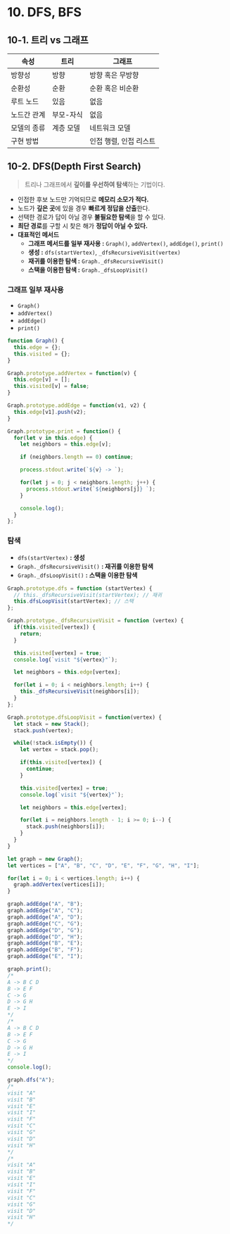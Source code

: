 # 10. DFS, BFS

## 10-1. 트리 vs 그래프
|속성|트리|그래프|
|-|-|-|
|방향성|방향|방향 혹은 무방향|
|순환성|순환|순환 혹은 비순환|
|루트 노드|있음|없음|
|노드간 관계|부모-자식|없음|
|모델의 종류|계층 모델|네트워크 모델|
|구현 방법||인접 행렬, 인접 리스트|


## 10-2. DFS(Depth First Search)

> 트리나 그래프에서 **깊이를 우선하여 탐색**하는 기법이다.

- 인접한 후보 노드만 기억되므로 **메모리 소모가 적다.**
- 노드가 **깊은 곳**에 있을 경우 **빠르게 정답을 산출**한다.
- 선택한 경로가 답이 아닐 경우 **불필요한 탐색**을 할 수 있다.
- **최단 경로**를 구할 시 찾은 해가 **정답이 아닐 수 있다.**
- **대표적인 메서드**
    - **그래프 메서드를 일부 재사용 :** `Graph()`, `addVertex()`, `addEdge()`, `print()`
    - **생성 :** `dfs(startVertex)`, `_dfsRecursiveVisit(vertex)`
    - **재귀를 이용한 탐색 :** `Graph._dfsRecursiveVisit()`
    - **스택을 이용한 탐색 :** `Graph._dfsLoopVisit()`

### 그래프 일부 재사용

- `Graph()`
- `addVertex()`
- `addEdge()`
- `print()`

```jsx
function Graph() {
  this.edge = {};
  this.visited = {};
}

Graph.prototype.addVertex = function(v) {
  this.edge[v] = [];
  this.visited[v] = false;
}

Graph.prototype.addEdge = function(v1, v2) {
  this.edge[v1].push(v2);
}

Graph.prototype.print = function() {
  for(let v in this.edge) {
    let neighbors = this.edge[v];

    if (neighbors.length == 0) continue;

    process.stdout.write(`${v} -> `);

    for(let j = 0; j < neighbors.length; j++) {
      process.stdout.write(`${neighbors[j]} `);
    }

    console.log();
  }
};
```

### 탐색

- `dfs(startVertex)` **: 생성**
- `Graph._dfsRecursiveVisit()` **: 재귀를 이용한 탐색**
- `Graph._dfsLoopVisit()` **: 스택을 이용한 탐색**

```jsx
Graph.prototype.dfs = function (startVertex) {
  // this._dfsRecursiveVisit(startVertex); // 재귀
  this.dfsLoopVisit(startVertex); // 스택
};

Graph.prototype._dfsRecursiveVisit = function (vertex) {
  if(this.visited[vertex]) {
    return;
  }

  this.visited[vertex] = true;
  console.log(`visit "${vertex}"`);

  let neighbors = this.edge[vertex];

  for(let i = 0; i < neighbors.length; i++) {
    this._dfsRecursiveVisit(neighbors[i]);
  }
};

Graph.prototype.dfsLoopVisit = function(vertex) {
  let stack = new Stack();
  stack.push(vertex);

  while(!stack.isEmpty()) {
    let vertex = stack.pop();

    if(this.visited[vertex]) {
      continue;
    }

    this.visited[vertex] = true;
    console.log(`visit "${vertex}"`);

    let neighbors = this.edge[vertex];

    for(let i = neighbors.length - 1; i >= 0; i--) {
      stack.push(neighbors[i]);
    }
  }
}

let graph = new Graph();
let vertices = ["A", "B", "C", "D", "E", "F", "G", "H", "I"];

for(let i = 0; i < vertices.length; i++) {
  graph.addVertex(vertices[i]);
}

graph.addEdge("A", "B");
graph.addEdge("A", "C");
graph.addEdge("A", "D");
graph.addEdge("C", "G");
graph.addEdge("D", "G");
graph.addEdge("D", "H");
graph.addEdge("B", "E");
graph.addEdge("B", "F");
graph.addEdge("E", "I");

graph.print();
/*
A -> B C D 
B -> E F 
C -> G 
D -> G H 
E -> I 
*/
/*
A -> B C D 
B -> E F 
C -> G 
D -> G H 
E -> I 
*/
console.log();

graph.dfs("A");
/*
visit "A"
visit "B"
visit "E"
visit "I"
visit "F"
visit "C"
visit "G"
visit "D"
visit "H"
*/
/*
visit "A"
visit "B"
visit "E"
visit "I"
visit "F"
visit "C"
visit "G"
visit "D"
visit "H"
*/
```
<br>

